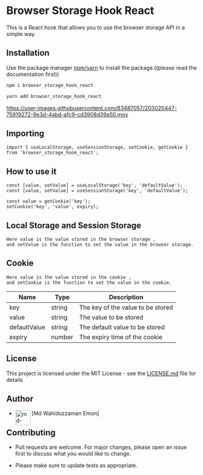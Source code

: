 # Browser Storage Hook React

This is a React hook that allows you to use the browser storage API in a simple way.

## Installation

Use the package manager [npm/yarn](https://www.npmjs.com/) to install the package.((please read the documentation first))

```bash
npm i browser_storage_hook_react
```

```bash
yarn add browser_storage_hook_react
```

https://user-images.githubusercontent.com/83487057/203020447-75919272-9e3d-4abd-afc9-cd3908d39a50.mov

## Importing

```
import { useLocalStorage, useSessionStorage, setCookie, getCookie } from 'browser_storage_hook_react';

```

## How to use it

```
const [value, setValue] = useLocalStorage('key', 'defaultValue');
const [value, setValue] = useSessionStorage('key', 'defaultValue');

const value = getCookie('key');
setCookie('key', 'value', expiry);

```

## Local Storage and Session Storage

```
Here value is the value stored in the browser storage ,
and setValue is the function to set the value in the browser storage.

```

## Cookie

```
Here value is the value stored in the cookie ,
and setCookie is the function to set the value in the cookie.

```

| Name         | Type   | Description                       |
| ------------ | ------ | --------------------------------- |
| key          | string | The key of the value to be stored |
| value        | string | The value to be stored            |
| defaultValue | string | The default value to be stored    |
| expiry       | number | The expiry time of the cookie     |

## License

This project is licensed under the MIT License - see the [LICENSE.md](LICENSE.md) file for details

## Author

- <img align="left" src="https://user-images.githubusercontent.com/83487057/224383152-3d83875a-6e49-46c2-be8f-5d0627e0a27e.png" alt="md-wahiduzzaman-emon" height="40" width="40" /> [Md Wahiduzzaman Emon]

## Contributing

- Pull requests are welcome. For major changes, please open an issue first to discuss what you would like to change.

* Please make sure to update tests as appropriate.
